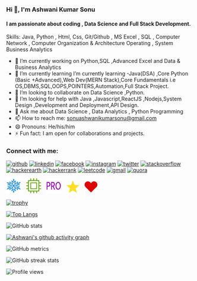 ###  Hi 👋, I'm Ashwani Kumar Sonu
#### I am passionate about coding , Data Science and Full Stack Development.




Skills: Java, Python , Html, Css, Git/Github , MS Excel , SQL , Computer Network  , Computer Organization & Architecture Operating , System Business Analytics

- 🔭 I’m currently working on Python,SQL ,Advanced Excel and Data & Business Analytics 
- 🌱 I’m currently learning  I’m currently learning -Java(DSA) ,Core Python (Basic +Advanced),Web Dev(MERN Stack),Core Fundamentals i.e OS,DBMS,SQL,OOPS,POINTERS,Automation,Full Stack Project. 
- 👯 I’m looking to collaborate on Data Science ,Python. 
- 🤔 I’m looking for help with  Java ,Javascript,ReactJS ,Nodejs,System Design ,Development and Deployment,API Design. 
- 💬 Ask me about Data Science , Data Analytics , Python Programming 
- 📫 How to reach me: sonuashwanikumarsonu@gmail.com 
- 😄 Pronouns: He/his/him 
- ⚡ Fun fact:  I am open for collaborations and projects. 




<h3 align="left">Connect with me:</h3>

[<img src='https://cdn.jsdelivr.net/npm/simple-icons@3.0.1/icons/github.svg' alt='github' height='40'>](https://github.com/AshwaniKrSonu619)  [<img src='https://cdn.jsdelivr.net/npm/simple-icons@3.0.1/icons/linkedin.svg' alt='linkedin' height='40'>](https://www.linkedin.com/in/https://www.linkedin.com/in/ashwani-kumar-sonu-2a5288212/)  [<img src='https://cdn.jsdelivr.net/npm/simple-icons@3.0.1/icons/facebook.svg' alt='facebook' height='40'>](https://www.facebook.com/https://www.facebook.com/ashwanikumarsonu.sonu)  [<img src='https://cdn.jsdelivr.net/npm/simple-icons@3.0.1/icons/instagram.svg' alt='instagram' height='40'>](https://www.instagram.com/https://www.instagram.com/iamashwani_sonu//)  [<img src='https://cdn.jsdelivr.net/npm/simple-icons@3.0.1/icons/twitter.svg' alt='twitter' height='40'>](https://twitter.com/https://twitter.com/ashwanikrsonu)  [<img src='https://cdn.jsdelivr.net/npm/simple-icons@3.0.1/icons/stackoverflow.svg' alt='stackoverflow' height='40'>](https://stackoverflow.com/users/https://stackoverflow.com/users/18517445/ashwani-sonu)  [<img src='https://cdn.jsdelivr.net/npm/simple-icons@3.0.1/icons/hackerearth.svg' alt='hackerearth' height='40'>](https://www.hackerearth.com/@ashwanikumar22)  [<img src='https://cdn.jsdelivr.net/npm/simple-icons@3.0.1/icons/hackerrank.svg' alt='hackerrank' height='40'>](https://leetcode.com/Ashwani_619/)  [<img src='https://cdn.jsdelivr.net/npm/simple-icons@3.0.1/icons/leetcode.svg' alt='leetcode' height='40'>](https://leetcode.com/Ashwani_619/)  [<img src='https://cdn.jsdelivr.net/npm/simple-icons@3.0.1/icons/gmail.svg' alt='gmail' height='40'>](sonuashwanikumarsonu@gmail.com)  [<img src='https://cdn.jsdelivr.net/npm/simple-icons@3.0.1/icons/quora.svg' alt='quora' height='40'>](https://www.quora.com/profile/Ashwani-Kumar-Sonu)  

<a href='https://archiveprogram.github.com/'><img src='https://raw.githubusercontent.com/acervenky/animated-github-badges/master/assets/acbadge.gif' width='40' height='40'></a> <a href='https://docs.github.com/en/developers'><img src='https://raw.githubusercontent.com/acervenky/animated-github-badges/master/assets/devbadge.gif' width='40' height='40'></a> <a href='https://github.com/pricing'><img src='https://raw.githubusercontent.com/acervenky/animated-github-badges/master/assets/pro.gif' width='40' height='40'></a> <a href='https://stars.github.com/'><img src='https://raw.githubusercontent.com/acervenky/animated-github-badges/master/assets/starbadge.gif' width='35' height='35'></a> <a href='https://docs.github.com/en/github/supporting-the-open-source-community-with-github-sponsors'><img src='https://raw.githubusercontent.com/acervenky/animated-github-badges/master/assets/sponsorbadge.gif' width='35' height='35'></a> 

[![trophy](https://github-profile-trophy.vercel.app/?username=AshwaniKrSonu619)](https://github.com/ryo-ma/github-profile-trophy)

[![Top Langs](https://github-readme-stats.vercel.app/api/top-langs/?username=AshwaniKrSonu619)](https://github.com/anuraghazra/github-readme-stats)

![GitHub stats](https://github-readme-stats.vercel.app/api?username=AshwaniKrSonu619&show_icons=true&count_private=true)  

[![Ashwani's github activity graph](https://github-readme-activity-graph.cyclic.app/graph?username=AshwaniKrSonu619&theme=dracula)](https://github.com/AshwaniKrSonu619/github-readme-activity-graph) 

![GitHub metrics](https://metrics.lecoq.io/AshwaniKrSonu619)  

![GitHub streak stats](https://streak-stats.demolab.com/?user=AshwaniKrSonu619)  

![Profile views](https://gpvc.arturio.dev/AshwaniKrSonu619)  
